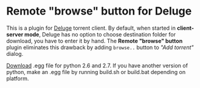 Remote "browse" button for Deluge
==========

This is a plugin for [Deluge](http://deluge-torrent.org) torrent client.
By default, when started in **client-server mode**, Deluge has no option to choose destination folder for download, you have to enter it by hand.
The **Remote "browse" button** plugin eliminates this drawback by adding `browse..` button to *"Add torrent"* dialog. 

[Download](https://github.com/dredkin/deluge-rbb/releases) .egg file for python 2.6 and 2.7.
If you have another version of python, make an .egg file by running build.sh or build.bat depending on platform.
